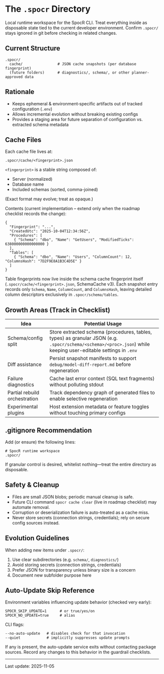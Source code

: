# The `.spocr` Directory

Local runtime workspace for the SpocR CLI. Treat everything inside as disposable state tied to the current developer environment. Confirm `.spocr/` stays ignored in git before checking in related changes.

## Current Structure

```
.spocr/
  cache/                # JSON cache snapshots (per database fingerprint)
  (future folders)      # diagnostics/, schema/, or other planner-approved data
```

## Rationale

- Keeps ephemeral & environment‑specific artifacts out of tracked configuration (`.env`)
- Allows incremental evolution without breaking existing configs
- Provides a staging area for future separation of configuration vs. extracted schema metadata

## Cache Files

Each cache file lives at:

```
.spocr/cache/<fingerprint>.json
```

`<fingerprint>` is a stable string composed of:

- Server (normalized)
- Database name
- Included schemas (sorted, comma-joined)

(Exact format may evolve; treat as opaque.)

Contents (current implementation – extend only when the roadmap checklist records the change):

```jsonc
{
  "Fingerprint": "...",
  "CreatedUtc": "2025-10-04T12:34:56Z",
  "Procedures": [
    { "Schema": "dbo", "Name": "GetUsers", "ModifiedTicks": 638000000000000000 }
  ],
  "Tables": [
    { "Schema": "dbo", "Name": "Users", "ColumnCount": 12, "ColumnsHash": "7D2F9E8A1B3C4D5E" }
  ]
}
```

Table fingerprints now live inside the schema cache fingerprint itself (`.spocr/cache/<fingerprint>.json`, SchemaCache v3). Each snapshot entry records only `Schema`, `Name`, `ColumnCount`, and `ColumnsHash`, leaving detailed column descriptors exclusively in `.spocr/schema/tables`.

## Growth Areas (Track in Checklist)

| Idea                          | Potential Usage                                                                                                                                                |
| ----------------------------- | -------------------------------------------------------------------------------------------------------------------------------------------------------------- |
| Schema/config split           | Store extracted schema (procedures, tables, types) as granular JSON (e.g. `.spocr/schema/<schema>/<proc>.json`) while keeping user-editable settings in `.env` |
| Diff assistance               | Persist snapshot manifests to support `debug/model-diff-report.md` before regeneration                                                                         |
| Failure diagnostics           | Cache last error context (SQL text fragments) without polluting stdout                                                                                         |
| Partial rebuild orchestration | Track dependency graph of generated files to enable selective regeneration                                                                                     |
| Experimental plugins          | Host extension metadata or feature toggles without touching primary configs                                                                                    |

## .gitignore Recommendation

Add (or ensure) the following lines:

```
# SpocR runtime workspace
.spocr/
```

If granular control is desired, whitelist nothing—treat the entire directory as disposable.

## Safety & Cleanup

- Files are small JSON blobs; periodic manual cleanup is safe.
- Future CLI command `spocr cache clear` (live in roadmap checklist) may automate removal.
- Corruption or deserialization failure is auto-treated as a cache miss.
- Never store secrets (connection strings, credentials); rely on secure config sources instead.

## Evolution Guidelines

When adding new items under `.spocr/`:

1. Use clear subdirectories (e.g. `schema/`, `diagnostics/`)
2. Avoid storing secrets (connection strings, credentials)
3. Prefer JSON for transparency unless binary size is a concern
4. Document new subfolder purpose here

## Auto-Update Skip Reference

Environment variables influencing update behavior (checked very early):

```
SPOCR_SKIP_UPDATE=1      # or true/yes/on
SPOCR_NO_UPDATE=true     # alias
```

CLI flags:

```
--no-auto-update   # disables check for that invocation
--quiet            # implicitly suppresses update prompts
```

If any is present, the auto-update service exits without contacting package sources. Record any changes to this behavior in the guardrail checklists.

---

Last update: 2025-11-05
